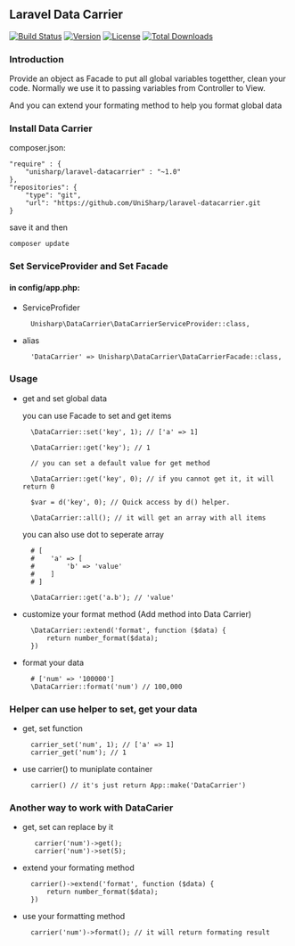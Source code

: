 ## Laravel Data Carrier
[![Build Status](https://travis-ci.org/UniSharp/laravel-datacarrier.svg)](https://travis-ci.org/UniSharp/laravel-datacarrier)
[![Version](https://img.shields.io/packagist/v/unisharp/laravel-datacarrier.svg)](https://packagist.org/packages/unisharp/laravel-datacarrier)
[![License](https://img.shields.io/github/license/unisharp/laravel-datacarrier.svg)](https://packagist.org/packages/unisharp/laravel-datacarrier)
[![Total Downloads](https://img.shields.io/packagist/dt/unisharp/laravel-datacarrier.svg)](https://packagist.org/packages/unisharp/laravel-datacarrier)

### Introduction

Provide an object as Facade to put all global variables togetther, clean your code. Normally we use it to passing variables from Controller to View.

And you can extend your formating method to help you format global data

### Install Data Carrier

composer.json:

    "require" : {
        "unisharp/laravel-datacarrier" : "~1.0"
    }, 
    "repositories": {
        "type": "git",
        "url": "https://github.com/UniSharp/laravel-datacarrier.git
    }

save it and then 

    composer update    

### Set ServiceProvider and Set Facade

#### in config/app.php:

* ServiceProfider

        Unisharp\DataCarrier\DataCarrierServiceProvider::class,
        

* alias

        'DataCarrier' => Unisharp\DataCarrier\DataCarrierFacade::class,
        
        
### Usage

* get and set global data

    you can use Facade to set and get items

        \DataCarrier::set('key', 1); // ['a' => 1]
    
        \DataCarrier::get('key'); // 1
    
        // you can set a default value for get method
    
        \DataCarrier::get('key', 0); // if you cannot get it, it will return 0

        $var = d('key', 0); // Quick access by d() helper.
        
        \DataCarrier::all(); // it will get an array with all items
    
    you can also use dot to seperate array
    
        # [ 
        #    'a' => [
        #        'b' => 'value'
        #    ]
        # ]
        
        \DataCarrier::get('a.b'); // 'value'
    
* customize your format method (Add method into Data Carrier)

        \DataCarrier::extend('format', function ($data) {
            return number_format($data);
        })
    
    
* format your data

        # ['num' => '100000']
        \DataCarrier::format('num') // 100,000
        
### Helper can use helper to set, get your data 

* get, set function
    
        carrier_set('num', 1); // ['a' => 1]
        carrier_get('num'); // 1
    
* use carrier() to muniplate container

        carrier() // it's just return App::make('DataCarrier')
    

### Another way to work with DataCarier

* get, set can replace by it

         carrier('num')->get();
         carrier('num')->set(5);
     
* extend your formating method

        carrier()->extend('format', function ($data) {
            return number_format($data);
        })

* use your formatting method

        carrier('num')->format(); // it will return formating result
